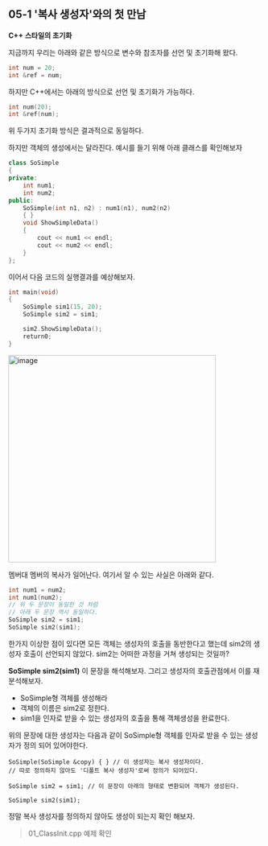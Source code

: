05-1 '복사 생성자'와의 첫 만남
---
**C++ 스타일의 초기화**

지금까지 우리는 아래와 같은 방식으로 변수와 참조자를 선언 및 초기화해 왔다.

```C
int num = 20;
int &ref = num;
```
하지만 C++에서는 아래의 방식으로 선언 및 초기화가 가능하다.

```C++
int num(20);
int &ref(num);
```
위 두가지 초기화 방식은 결과적으로 동일하다.

하지만 객체의 생성에서는 달라진다. 예시를 들기 위해 아래 클래스를 확인해보자
``` C++
class SoSimple
{
private:
    int num1;
    int num2;
public:
    SoSimple(int n1, n2) : num1(n1), num2(n2)
    { }
    void ShowSimpleData()
    {
        cout << num1 << endl; 
        cout << num2 << endl; 
    }
};
```
이어서 다음 코드의 실행결과를 예상해보자.
``` C++
int main(void)
{
    SoSimple sim1(15, 20);
    SoSimple sim2 = sim1;

    sim2.ShowSimpleData();
    return0;
}
```

<img width="412" alt="image" src="https://user-images.githubusercontent.com/52594760/103399394-4298ab80-4b84-11eb-8abe-f49a1c34449e.png">

멤버대 멤버의 복사가 일어난다. 여기서 알 수 있는 사실은 아래와 같다.
``` C++
int num1 = num2;
int num1(num2); 
// 위 두 문장이 동일한 것 처럼
// 아래 두 문장 역시 동일하다.
SoSimple sim2 = sim1;
SoSimple sim2(sim1);
```

한가지 이상한 점이 있다면 모든 객체는 생성자의 호출을 동반한다고 했는데 sim2의 생성자 호출이 선언되지 않았다. sim2는 어떠한 과정을 거쳐 생성되는 것일까?

**SoSimple sim2(sim1)**
이 문장을 해석해보자. 그리고 생성자의 호출관점에서 이를 재분석해보자.
* SoSimple형 객체를 생성해라
* 객체의 이름은 sim2로 정한다.
* sim1을 인자로 받을 수 있는 생성자의 호출을 통해 객체생성을 완료한다.

위의 문장에 대한 생성자는 다음과 같이 SoSimple형 객체를 인자로 받을 수 있는 생성자가 정의 되어 있어야한다.
```
SoSimple(SoSimple &copy) { } // 이 생성자는 복사 생성자이다.
// 따로 정의하지 않아도 '디폴트 복사 생성자'로써 정의가 되어있다.

SoSimple sim2 = sim1; // 이 문장이 아래의 형태로 변환되어 객체가 생성된다.

SoSimple sim2(sim1);
```

정말 복사 생성자를 정의하지 않아도 생성이 되는지 확인 해보자.
> 01_ClassInit.cpp 예제 확인

